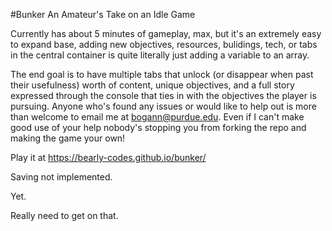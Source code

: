 #Bunker
An Amateur's Take on an Idle Game


Currently has about 5 minutes of gameplay, max, but it's an extremely easy to expand base, adding new objectives, resources, bulidings, tech, or tabs in the central container is quite literally just adding a variable to an array.

The end goal is to have multiple tabs that unlock (or disappear when past their usefulness) worth of content, unique objectives, and a full story expressed through the console that ties in with the objectives the player is pursuing. Anyone who's found any issues or would like to help out is more than welcome to email me at bogann@purdue.edu. Even if I can't make good use of your help nobody's stopping you from forking the repo and making the game your own!


Play it at https://bearly-codes.github.io/bunker/

Saving not implemented.

Yet.

Really need to get on that.
